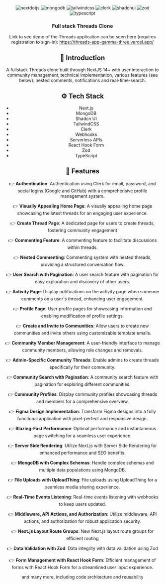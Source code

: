 <div align="center">

  <div>
    <img src="https://img.shields.io/badge/-Next_JS-black?style=for-the-badge&logoColor=white&logo=nextdotjs&color=000000" alt="nextdotjs" />
    <img src="https://img.shields.io/badge/-MongoDB-black?style=for-the-badge&logoColor=white&logo=mongodb&color=47A248" alt="mongodb" />
    <img src="https://img.shields.io/badge/-Tailwind_CSS-black?style=for-the-badge&logoColor=white&logo=tailwindcss&color=06B6D4" alt="tailwindcss" />
    <img src="https://img.shields.io/badge/-Clerk-black?style=for-the-badge&logoColor=white&logo=clerk&color=6C47FF" alt="clerk" />
    <img src="https://img.shields.io/badge/-Shadcn_UI-black?style=for-the-badge&logoColor=white&logo=shadcnui&color=000000" alt="shadcnui" />
    <img src="https://img.shields.io/badge/-Zod-black?style=for-the-badge&logoColor=white&logo=zod&color=3E67B1" alt="zod" />
    <img src="https://img.shields.io/badge/-Typescript-black?style=for-the-badge&logoColor=white&logo=typescript&color=3178C6" alt="typescript" />
  </div>

  <h3 align="center">Full stack Threads Clone</h3>

Link to see demo of the Threads application can be seen here (requires registration to sign-in): https://threads-app-gamma-three.vercel.app/ 

## <a name="introduction">🤖 Introduction</a>

A fullstack Threads clone built through NextJS 14+ with user interaction to community management, technical implementation, various features (see below): nested comments, notifications and real-time-search.

## <a name="tech-stack">⚙️ Tech Stack</a>

- Next.js
- MongoDB
- Shadcn UI
- TailwindCSS
- Clerk
- Webhooks
- Serverless APIs
- React Hook Form
- Zod
- TypeScript

## <a name="features">🔋 Features</a>

👉 **Authentication**: Authentication using Clerk for email, password, and social logins (Google and GitHub) with a comprehensive profile management system.

👉 **Visually Appealing Home Page**: A visually appealing home page showcasing the latest threads for an engaging user experience.

👉 **Create Thread Page**: A dedicated page for users to create threads, fostering community engagement

👉 **Commenting Feature**: A commenting feature to facilitate discussions within threads.

👉 **Nested Commenting**: Commenting system with nested threads, providing a structured conversation flow.

👉 **User Search with Pagination**: A user search feature with pagination for easy exploration and discovery of other users.

👉 **Activity Page**: Display notifications on the activity page when someone comments on a user's thread, enhancing user engagement.

👉 **Profile Page**: User profile pages for showcasing information and enabling modification of profile settings.

👉 **Create and Invite to Communities**: Allow users to create new communities and invite others using customizable template emails.

👉 **Community Member Management**: A user-friendly interface to manage community members, allowing role changes and removals.

👉 **Admin-Specific Community Threads**: Enable admins to create threads specifically for their community.

👉 **Community Search with Pagination**: A community search feature with pagination for exploring different communities.

👉 **Community Profiles**: Display community profiles showcasing threads and members for a comprehensive overview.

👉 **Figma Design Implementation**: Transform Figma designs into a fully functional application with pixel-perfect and responsive design.

👉 **Blazing-Fast Performance**: Optimal performance and instantaneous page switching for a seamless user experience.

👉 **Server Side Rendering**: Utilize Next.js with Server Side Rendering for enhanced performance and SEO benefits.

👉 **MongoDB with Complex Schemas**: Handle complex schemas and multiple data populations using MongoDB.

👉 **File Uploads with UploadThing**: File uploads using UploadThing for a seamless media sharing experience.

👉 **Real-Time Events Listening**: Real-time events listening with webhooks to keep users updated.

👉 **Middleware, API Actions, and Authorization**: Utilize middleware, API actions, and authorization for robust application security.

👉 **Next.js Layout Route Groups**: New Next.js layout route groups for efficient routing

👉 **Data Validation with Zod**: Data integrity with data validation using Zod

👉 **Form Management with React Hook Form**: Efficient management of forms with React Hook Form for a streamlined user input experience.

and many more, including code architecture and reusability 



#
